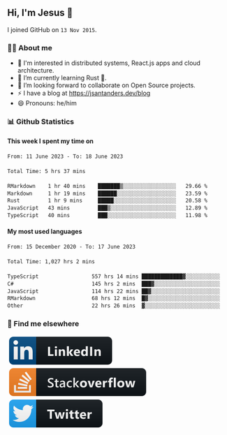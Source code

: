 ## Hi, I'm Jesus 👋

I joined GitHub on `13 Nov 2015`.

<!-- Talking about you -->

### 👨‍💻 About me

- 👦 I'm interested in distributed systems, React.js apps and cloud architecture.
- 🌱 I’m currently learning Rust 🦀.
- 👯 I’m looking forward to collaborate on Open Source projects.
- ⚡️ I have a blog at <https://jsantanders.dev/blog>
- 😄 Pronouns: he/him

### 📊 Github Statistics

#### This week I spent my time on

<!--START_SECTION:weekly-->

```txt
From: 11 June 2023 - To: 18 June 2023

Total Time: 5 hrs 37 mins

RMarkdown    1 hr 40 mins    ███████▒░░░░░░░░░░░░░░░░░   29.66 %
Markdown     1 hr 19 mins    ██████░░░░░░░░░░░░░░░░░░░   23.59 %
Rust         1 hr 9 mins     █████░░░░░░░░░░░░░░░░░░░░   20.58 %
JavaScript   43 mins         ███▒░░░░░░░░░░░░░░░░░░░░░   12.89 %
TypeScript   40 mins         ███░░░░░░░░░░░░░░░░░░░░░░   11.98 %
```

<!--END_SECTION:weekly-->

#### My most used languages

<!--START_SECTION:alltime-->

```txt
From: 15 December 2020 - To: 17 June 2023

Total Time: 1,027 hrs 2 mins

TypeScript                 557 hrs 14 mins █████████████▓░░░░░░░░░░░   54.26 %
C#                         145 hrs 2 mins  ███▓░░░░░░░░░░░░░░░░░░░░░   14.12 %
JavaScript                 114 hrs 22 mins ██▓░░░░░░░░░░░░░░░░░░░░░░   11.14 %
RMarkdown                  68 hrs 12 mins  █▓░░░░░░░░░░░░░░░░░░░░░░░   06.64 %
Other                      22 hrs 26 mins  ▓░░░░░░░░░░░░░░░░░░░░░░░░   02.18 %
```

<!--END_SECTION:alltime-->

### 📢 Find me elsewhere

<p>
  <a target="_blank" href="https://linkedin.com/in/jsantanders">
    <img src="https://github.com/jsantanders/jsantanders/blob/master/img/linkedin.svg" alt="LinkedIn" style="vertical-align:top; margin:4px">
  </a>
  
  <a target="_blank" href="https://stackoverflow.com/users/7318331/jesus-santander">
    <img src="https://github.com/jsantanders/jsantanders/blob/master/img/stackoverflow.svg" alt="StackOverflow" style="vertical-align:top; margin:4px">
  </a>
  
  <a target="_blank" href="http://twitter.com/jsantanders">
    <img src="https://github.com/jsantanders/jsantanders/blob/master/img/twitter.svg" alt="Twitter" style="vertical-align:top; margin:4px">
  </a>
</p>
